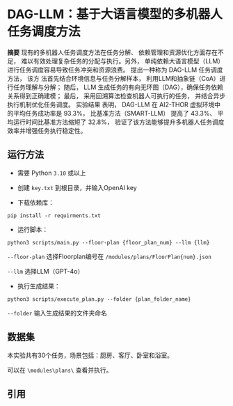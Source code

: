 # DAG-LLM：基于大语言模型的多机器人任务调度方法

**摘要** 现有的多机器人任务调度方法在任务分解、 依赖管理和资源优化方面存在不足， 难以有效处理复杂任务的分配与执行。另外， 单纯依赖大语言模型（LLM） 进行任务调度容易导致任务冲突和资源浪费。 提出一种称为 DAG-LLM 任务调度方法， 该方
法首先结合环境信息与任务分解样本， 利用LLM和抽象链（CoA）进行任务理解与分解； 随后， LLM 生成任务的有向无环图（DAG），确保任务依赖关系得到正确建模； 最后， 采用回溯算法检查机器人可执行的任务， 并结合异步执行机制优化任务调度。 实验结果
表明， DAG-LLM 在 AI2-THOR 虚拟环境中的平均任务成功率是 93.3%， 比基准方法（SMART-LLM） 提高了 43.3%、 平均运行时间比基准方法缩短了 32.8%， 验证了该方法能够提升多机器人任务调度效率并增强任务执行稳定性。

## 运行方法

* 需要 Python `3.10` 或以上

* 创建 `key.txt` 到根目录，并输入OpenAI key

* 下载依赖库：
```commandline
pip install -r requirments.txt
```

* 运行脚本：
```commandline
python3 scripts/main.py --floor-plan {floor_plan_num} --llm {llm}
```
`--floor-plan` 选择Floorplan编号在 `/modules/plans/FloorPlan{num}.json`

`--llm` 选择LLM（GPT-4o）

* 执行生成结果：
```commandline
python3 scripts/execute_plan.py --folder {plan_folder_name}
```

`--folder` 输入生成结果的文件夹命名

## 数据集

本实验共有30个任务，场景包括：厨房、客厅、卧室和浴室。

可以在 `\modules\plans\` 查看并执行。

## 引用

